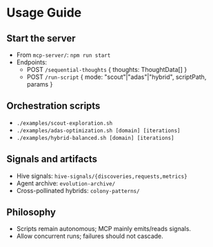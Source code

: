 # Usage Guide

## Start the server

- From `mcp-server/`: `npm run start`
- Endpoints:
  - POST `/sequential-thoughts` { thoughts: ThoughtData[] }
  - POST `/run-script` { mode: "scout"|"adas"|"hybrid", scriptPath, params }

## Orchestration scripts

- `./examples/scout-exploration.sh`
- `./examples/adas-optimization.sh [domain] [iterations]`
- `./examples/hybrid-balanced.sh [domain] [iterations]`

## Signals and artifacts

- Hive signals: `hive-signals/{discoveries,requests,metrics}`
- Agent archive: `evolution-archive/`
- Cross-pollinated hybrids: `colony-patterns/`

## Philosophy

- Scripts remain autonomous; MCP mainly emits/reads signals.
- Allow concurrent runs; failures should not cascade.